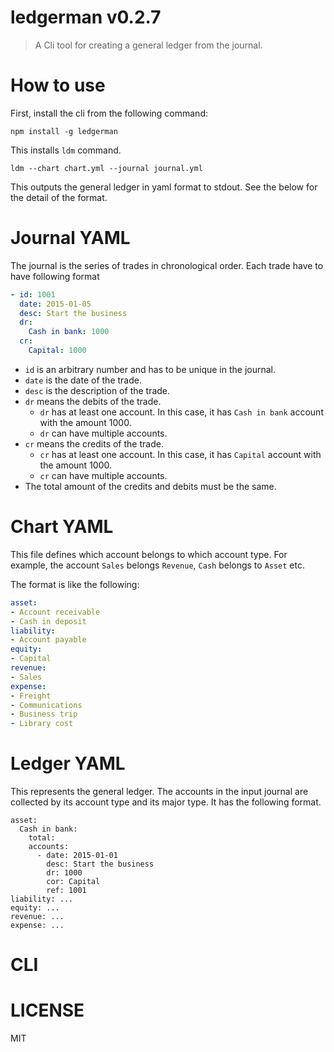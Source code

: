 # ledgerman v0.2.7

> A Cli tool for creating a general ledger from the journal.

# How to use

First, install the cli from the following command:

    npm install -g ledgerman

This installs `ldm` command.

    ldm --chart chart.yml --journal journal.yml

This outputs the general ledger in yaml format to stdout. See the below for the detail of the format.

# Journal YAML

The journal is the series of trades in chronological order. Each trade have to have following format

```yml
- id: 1001
  date: 2015-01-05
  desc: Start the business
  dr:
    Cash in bank: 1000
  cr:
    Capital: 1000
```

- `id` is an arbitrary number and has to be unique in the journal.
- `date` is the date of the trade.
- `desc` is the description of the trade.
- `dr` means the debits of the trade.
  - `dr` has at least one account. In this case, it has `Cash in bank` account with the amount 1000.
  - `dr` can have multiple accounts.
- `cr` means the credits of the trade.
  - `cr` has at least one account. In this case, it has `Capital` account with the amount 1000.
  - `cr` can have multiple accounts.
- The total amount of the credits and debits must be the same.

# Chart YAML

This file defines which account belongs to which account type. For example, the account `Sales` belongs `Revenue`, `Cash` belongs to `Asset` etc.

The format is like the following:

```yml
asset:
- Account receivable
- Cash in deposit
liability:
- Account payable
equity:
- Capital
revenue:
- Sales
expense:
- Freight
- Communications
- Business trip
- Library cost
```

# Ledger YAML

This represents the general ledger. The accounts in the input journal are collected by its account type and its major type. It has the following format.

```
asset:
  Cash in bank:
    total:
    accounts:
      - date: 2015-01-01
        desc: Start the business
        dr: 1000
        cor: Capital
        ref: 1001
liability: ...
equity: ...
revenue: ...
expense: ...
```

# CLI

# LICENSE

MIT
